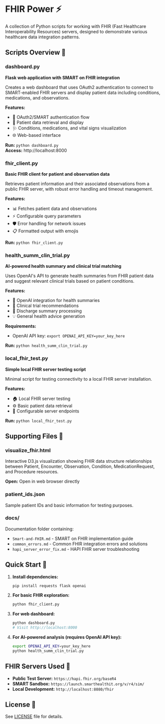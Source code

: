 # FHIR Power ⚡

A collection of Python scripts for working with FHIR (Fast Healthcare Interoperability Resources) servers, designed to demonstrate various healthcare data integration patterns.

## Scripts Overview 🔧

### dashboard.py
**Flask web application with SMART on FHIR integration**

Creates a web dashboard that uses OAuth2 authentication to connect to SMART-enabled FHIR servers and display patient data including conditions, medications, and observations.

**Features:**

- 🔐 OAuth2/SMART authentication flow
- 👤 Patient data retrieval and display
- 🩺 Conditions, medications, and vital signs visualization
- 🌐 Web-based interface

**Run:** `python dashboard.py`  
**Access:** http://localhost:8000

### fhir\_client.py
**Basic FHIR client for patient and observation data**

Retrieves patient information and their associated observations from a public FHIR server, with robust error handling and timeout management.

**Features:**

- 📊 Fetches patient data and observations
- ⚡ Configurable query parameters
- 🛡️ Error handling for network issues
- 📋 Formatted output with emojis

**Run:** `python fhir_client.py`

### health\_summ\_clin_trial.py
**AI-powered health summary and clinical trial matching**

Uses OpenAI's API to generate health summaries from FHIR patient data and suggest relevant clinical trials based on patient conditions.

**Features:**

- 🤖 OpenAI integration for health summaries
- 🔬 Clinical trial recommendations
- 📄 Discharge summary processing
- 💡 General health advice generation

**Requirements:**

- OpenAI API key: `export OPENAI_API_KEY=your_key_here`

**Run:** `python health_summ_clin_trial.py`

### local\_fhir_test.py
**Simple local FHIR server testing script**

Minimal script for testing connectivity to a local FHIR server installation.

**Features:**

- 🏠 Local FHIR server testing
- ⚙️ Basic patient data retrieval
- 🔧 Configurable server endpoints

**Run:** `python local_fhir_test.py`

## Supporting Files 📁

### visualize_fhir.html
Interactive D3.js visualization showing FHIR data structure relationships between Patient, Encounter, Observation, Condition, MedicationRequest, and Procedure resources.

**Open:** Open in web browser directly

### patient_ids.json
Sample patient IDs and basic information for testing purposes.

### docs/
Documentation folder containing:

- `Smart-and-FHIR.md` - SMART on FHIR implementation guide
- `common_errors.md` - Common FHIR integration errors and solutions
- `hapi_server_error_fix.md` - HAPI FHIR server troubleshooting

## Quick Start 🚀

1. **Install dependencies:**

   ```bash
   pip install requests flask openai
   ```

2. **For basic FHIR exploration:**

   ```bash
   python fhir_client.py
   ```

3. **For web dashboard:**

   ```bash
   python dashboard.py
   # Visit http://localhost:8000
   ```

4. **For AI-powered analysis (requires OpenAI API key):**

   ```bash
   export OPENAI_API_KEY=your_key_here
   python health_summ_clin_trial.py
   ```

## FHIR Servers Used 🏥

- **Public Test Server:** `https://hapi.fhir.org/baseR4`
- **SMART Sandbox:** `https://launch.smarthealthit.org/v/r4/sim/`
- **Local Development:** `http://localhost:8080/fhir`

## License 📜

See [LICENSE](LICENSE) file for details.

<br>

